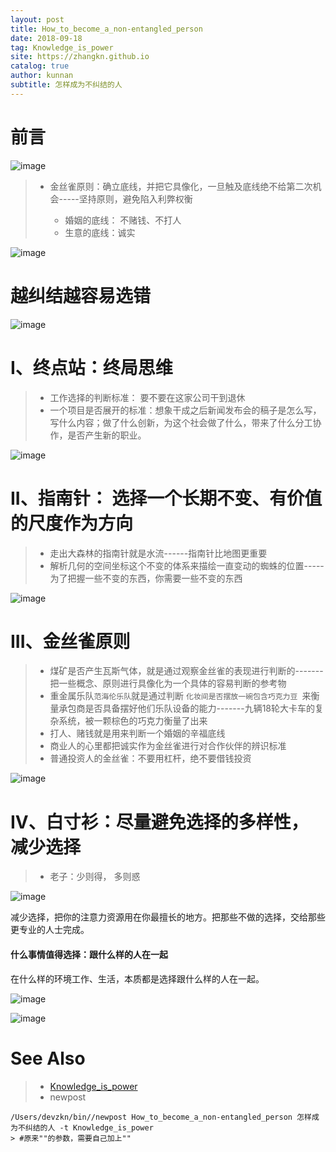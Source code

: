 ```yaml
---
layout: post
title: How_to_become_a_non-entangled_person
date: 2018-09-18
tag: Knowledge_is_power
site: https://zhangkn.github.io
catalog: true
author: kunnan
subtitle: 怎样成为不纠结的人
---
```




# 前言

![image](https://wx3.sinaimg.cn/large/af39b376gy1fvdoxpj0xjj20zk0k0aoq.jpg)

> * 金丝雀原则：确立底线，并把它具像化，一旦触及底线绝不给第二次机会-----坚持原则，避免陷入利弊权衡
>
>   * 婚姻的底线： 不赌钱、不打人
>   * 生意的底线：诚实
>

![image](https://wx3.sinaimg.cn/large/af39b376gy1fvdj9boik4j20zk0k0qdd.jpg)

# 越纠结越容易选错



![image](https://wx3.sinaimg.cn/large/af39b376gy1fvdnfnukh4j20zk0k0avp.jpg)







# I、终点站：终局思维

> * 工作选择的判断标准： 要不要在这家公司干到退休
> * 一个项目是否展开的标准：想象干成之后新闻发布会的稿子是怎么写，写什么内容；做了什么创新，为这个社会做了什么，带来了什么分工协作，是否产生新的职业。



![image](https://wx3.sinaimg.cn/large/af39b376gy1fvdnz5zhzcj20zk0k0al5.jpg)



# II、指南针： 选择一个长期不变、有价值的尺度作为方向



> * 走出大森林的指南针就是水流------指南针比地图更重要
> * 解析几何的空间坐标这个不变的体系来描绘一直变动的蜘蛛的位置-----为了把握一些不变的东西，你需要一些不变的东西

![image](https://wx3.sinaimg.cn/large/af39b376gy1fvdo784b2aj20zk0k0nfx.jpg)



# III、金丝雀原则



> * 煤矿是否产生瓦斯气体，就是通过观察金丝雀的表现进行判断的-------把一些概念、原则进行具像化为一个具体的容易判断的参考物
> * 重金属乐队`范海伦乐队`就是通过判断 `化妆间是否摆放一碗包含巧克力豆 `来衡量承包商是否具备摆好他们乐队设备的能力-------九辆18轮大卡车的复杂系统，被一颗棕色的巧克力衡量了出来
> * 打人、赌钱就是用来判断一个婚姻的辛福底线
> * 商业人的心里都把诚实作为金丝雀进行对合作伙伴的辨识标准
> * 普通投资人的金丝雀：不要用杠杆，绝不要借钱投资



![image](https://wx3.sinaimg.cn/large/af39b376gy1fvdoopsp8uj20zk0k0gvl.jpg)





# IV、白寸衫：尽量避免选择的多样性，减少选择



> * 老子：少则得， 多则惑
>



![image](https://wx3.sinaimg.cn/large/af39b376gy1fvdosi6dgyj20zk0k04k3.jpg)

减少选择，把你的注意力资源用在你最擅长的地方。把那些不做的选择，交给那些更专业的人士完成。

#### 什么事情值得选择：跟什么样的人在一起



在什么样的环境工作、生活，本质都是选择跟什么样的人在一起。



![image](https://wx3.sinaimg.cn/large/af39b376gy1fvdowlgb6pj20zk0k0nej.jpg)





![image](https://wx3.sinaimg.cn/large/af39b376gy1fvdoxh7069j20zk0k0nej.jpg)







# See Also 

>* [Knowledge_is_power](https://kunnan.github.io/tags/#Knowledge_is_power)
>* newpost 
>
```
/Users/devzkn/bin//newpost How_to_become_a_non-entangled_person 怎样成为不纠结的人 -t Knowledge_is_power
> #原来""的参数，需要自己加上""
```

